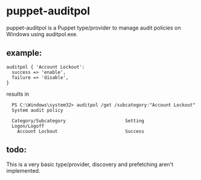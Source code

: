 # puppet-auditpol

puppet-auditpol is a Puppet type/provider to manage audit policies on Windows using auditpol.exe.

## example:

```puppet
auditpol { 'Account Lockout':
  success => 'enable',
  failure => 'disable',
}
```

results in

```
  PS C:\Windows\system32> auditpol /get /subcategory:"Account Lockout"
  System audit policy

  Category/Subcategory                      Setting
  Logon/Logoff
    Account Lockout                         Success
```

## todo:

This is a very basic type/provider, discovery and prefetching aren't implemented.
